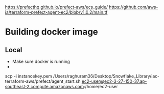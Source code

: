 https://prefecthq.github.io/prefect-aws/ecs_guide/
https://github.com/aws-ia/terraform-prefect-agent-ec2/blob/v1.0.2/main.tf

# Building docker image

## Local
 
- Make sure docker is running
- 

scp -i instancekey.pem /Users/raghuram36/Desktop/Snowflake_Library/iac-terraform-aws/prefect/agent_start.sh ec2-user@ec2-3-27-150-37.ap-southeast-2.compute.amazonaws.com:/home/ec2-user
